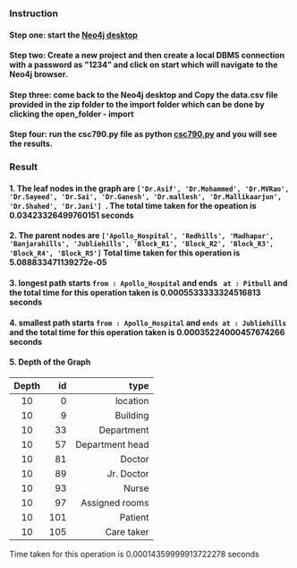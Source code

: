 
### Instruction
#### Step one: start the [Neo4j desktop](https://neo4j.com/download-center/#desktop) 
#### Step two: Create a new project and then create a local DBMS connection with a password as "1234" and click on start which will navigate to the Neo4j browser.
#### Step three: come back to the Neo4j desktop and Copy the data.csv file provided in the zip folder to the import folder which can be done by clicking the open_folder - import
#### Step four: run the csc790.py file as python [csc790.py](https://github.com/sakibb019/Advance-Database-project/blob/main/CSC790.py) and you will see the results. 

### Result
#### 1. The leaf nodes in the graph are ```['Dr.Asif', 'Dr.Mohammed', 'Dr.MVRao', 'Dr.Sayeed', 'Dr.Sai', 'Dr.Ganesh', 'Dr.mallesh', 'Dr.Mallikaarjun', 'Dr.Shahed', 'Dr.Jani'] ```. The total time taken for the opeation is 0.03423326499760151 seconds
#### 2. The parent nodes are ``` ['Apollo_Hospital', 'Redhills', 'Madhapur', 'Banjarahills', 'Jubliehills', 'Block_R1', 'Block_R2', 'Block_R3', 'Block_R4', 'Block_R5'] ``` Total time taken for this operation is 5.088833471139272e-05
#### 3. longest path starts ``` from : Apollo_Hospital ``` and ends ``` at : Pitbull```  and the total time for this operation taken is 0.0005533333324516813 seconds
#### 4. smallest path starts ``` from : Apollo_Hospital ``` and ``` ends at : Jubliehills ``` and the total time for this operation taken is 0.00035224000457674266 seconds 

#### 5. Depth of the Graph
| Depth| id| type|
|:-----:|----:|-----:|
|10|0|location|
|10|9|Building|
|10|33|Department|
|10|57|Department head|
|10|81|Doctor|
|10|89|Jr. Doctor|
|10|93|Nurse|
|10|97|Assigned rooms|
|10|101|Patient|
|10|105|Care taker|

Time taken for this operation is 0.00014359999913722278 seconds
